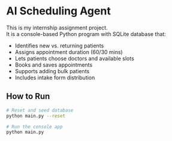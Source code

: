 # AI Scheduling Agent

This is my internship assignment project.  
It is a console-based Python program with SQLite database that:

- Identifies new vs. returning patients
- Assigns appointment duration (60/30 mins)
- Lets patients choose doctors and available slots
- Books and saves appointments
- Supports adding bulk patients
- Includes intake form distribution

## How to Run

```bash
# Reset and seed database
python main.py --reset

# Run the console app
python main.py
